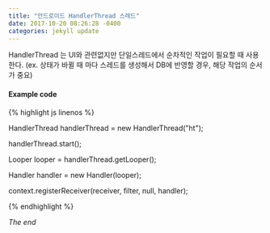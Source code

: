 ```yaml
---
title: "안드로이드 HandlerThread 스레드"
date: 2017-10-20 08:26:28 -0400
categories: jekyll update
---
```


HandlerThread 는 UI와 관련없지만 단일스레드에서 순차적인 작업이 필요할 때 사용한다.
(ex. 상태가 바뀔 때 마다 스레드를 생성해서 DB에 반영할 경우, 해당 작업의 순서가 중요)

#### Example code

{% highlight js  linenos %}

HandlerThread handlerThread = new HandlerThread("ht");

handlerThread.start();

Looper looper = handlerThread.getLooper();

Handler handler = new Handler(looper);

context.registerReceiver(receiver, filter, null, handler);

{% endhighlight %}


_The end_
